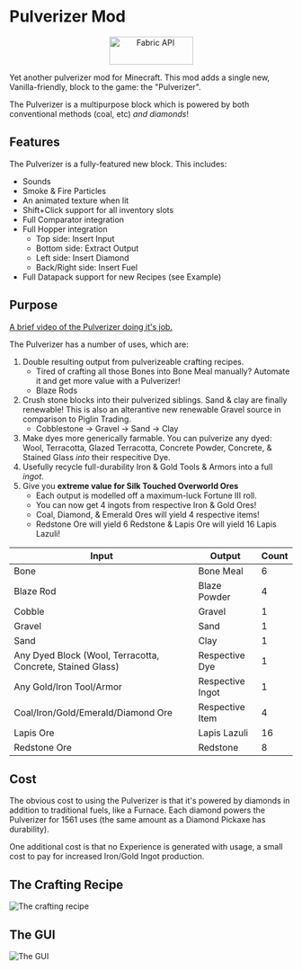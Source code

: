 # Pulverizer Mod

<p align="center">
  <a href="https://www.curseforge.com/minecraft/mc-mods/fabric-api"><img src="https://i.imgur.com/Ol1Tcf8.png" width="149" height="50" title="Fabric API" alt="Fabric API"></a>
</p>


Yet another pulverizer mod for Minecraft. This mod adds a single new, Vanilla-friendly, block to the game: the "Pulverizer".

The Pulverizer is a multipurpose block which is powered by both conventional methods (coal, etc) *and diamonds*!

## Features
The Pulverizer is a fully-featured new block. This includes:
- Sounds
- Smoke & Fire Particles
- An animated texture when lit
- Shift+Click support for all inventory slots
- Full Comparator integration
- Full Hopper integration
   - Top side: Insert Input
   - Bottom side: Extract Output
   - Left side: Insert Diamond
   - Back/Right side: Insert Fuel
- Full Datapack support for new Recipes (see Example)

## Purpose

[A brief video of the Pulverizer doing it's job.](https://i.imgur.com/BWHPvqi.mp4)

The Pulverizer has a number of uses, which are:
1. Double resulting output from pulverizeable crafting recipes.
   - Tired of crafting all those Bones into Bone Meal manually? Automate it and get more value with a Pulverizer!
   - Blaze Rods
2. Crush stone blocks into their pulverized siblings. Sand & clay are finally renewable! This is also an alterantive new renewable Gravel source in comparison to Piglin Trading.
   - Cobblestone -> Gravel -> Sand -> Clay
3. Make dyes more generically farmable. You can pulverize any dyed: Wool, Terracotta, Glazed Terracotta, Concrete Powder, Concrete, & Stained Glass *into* their respecitive Dye.
4. Usefully recycle full-durability Iron & Gold Tools & Armors into a full *ingot*.
5. Give you **extreme value for Silk Touched Overworld Ores**
   - Each output is modelled off a maximum-luck Fortune III roll.
   - You can now get 4 ingots from respective Iron & Gold Ores!
   - Coal, Diamond, & Emerald Ores will yield 4 respective items!
   - Redstone Ore will yield 6 Redstone & Lapis Ore will yield 16 Lapis Lazuli!

| Input                                                      | Output           | Count |
|------------------------------------------------------------|------------------|-------|
| Bone                                                       | Bone Meal        | 6     |
| Blaze Rod                                                  | Blaze Powder     | 4     |
| Cobble                                                     | Gravel           | 1     |
| Gravel                                                     | Sand             | 1     |
| Sand                                                       | Clay             | 1     |
| Any Dyed Block (Wool, Terracotta, Concrete, Stained Glass) | Respective Dye   | 1     |
| Any Gold/Iron Tool/Armor                                   | Respective Ingot | 1     |
| Coal/Iron/Gold/Emerald/Diamond Ore                         | Respective Item  | 4     |
| Lapis Ore                                                  | Lapis Lazuli     | 16    |
| Redstone Ore                                               | Redstone         | 8     |

## Cost

The obvious cost to using the Pulverizer is that it's powered by diamonds in addition to traditional fuels, like a Furnace. Each diamond powers the Pulverizer for 1561 uses (the same amount as a Diamond Pickaxe has durability).

One additional cost is that no Experience is generated with usage, a small cost to pay for increased Iron/Gold Ingot production.

## The Crafting Recipe

![The crafting recipe](https://i.imgur.com/4M4eq4r.png)

## The GUI

![The GUI](https://i.imgur.com/fO4fIez.png)
